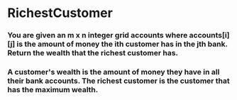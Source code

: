 # RichestCustomer
### You are given an m x n integer grid accounts where accounts[i][j] is the amount of money the i​​​​​​​​​​​th​​​​ customer has in the j​​​​​​​​​​​th​​​​ bank. Return the wealth that the richest customer has.

### A customer's wealth is the amount of money they have in all their bank accounts. The richest customer is the customer that has the maximum wealth.
